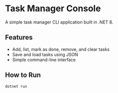 # Task Manager Console

A simple task manager CLI application built in .NET 8.

## Features
- Add, list, mark as done, remove, and clear tasks
- Save and load tasks using JSON
- Simple command-line interface

## How to Run
```sh
dotnet run
